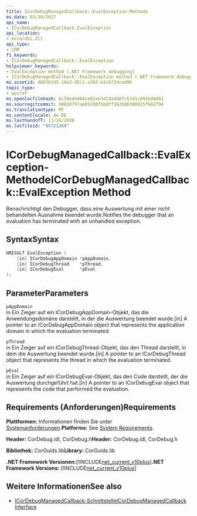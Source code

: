 ```yaml
---
title: ICorDebugManagedCallback::EvalException-Methode
ms.date: 03/30/2017
api_name:
- ICorDebugManagedCallback.EvalException
api_location:
- mscordbi.dll
api_type:
- COM
f1_keywords:
- ICorDebugManagedCallback::EvalException
helpviewer_keywords:
- EvalException method [.NET Framework debugging]
- ICorDebugManagedCallback::EvalException method [.NET Framework debugging]
ms.assetid: d6036345-18a3-45c1-a302-b1c6f2dced9b
topic_type:
- apiref
ms.openlocfilehash: 6c59ede004ce02ee3d14a448fc61d1c092bd0d61
ms.sourcegitcommit: d8020797a6657d0fbbdff362b80300815f682f94
ms.translationtype: MT
ms.contentlocale: de-DE
ms.lasthandoff: 11/24/2020
ms.locfileid: "95721269"
---
```

# <a name="icordebugmanagedcallbackevalexception-method"></a><span data-ttu-id="a61b9-102">ICorDebugManagedCallback::EvalException-Methode</span><span class="sxs-lookup"><span data-stu-id="a61b9-102">ICorDebugManagedCallback::EvalException Method</span></span>

<span data-ttu-id="a61b9-103">Benachrichtigt den Debugger, dass eine Auswertung mit einer nicht behandelten Ausnahme beendet wurde.</span><span class="sxs-lookup"><span data-stu-id="a61b9-103">Notifies the debugger that an evaluation has terminated with an unhandled exception.</span></span>  
  
## <a name="syntax"></a><span data-ttu-id="a61b9-104">Syntax</span><span class="sxs-lookup"><span data-stu-id="a61b9-104">Syntax</span></span>  
  
```cpp  
HRESULT EvalException (  
    [in] ICorDebugAppDomain *pAppDomain,  
    [in] ICorDebugThread    *pThread,  
    [in] ICorDebugEval      *pEval  
);  
```  
  
## <a name="parameters"></a><span data-ttu-id="a61b9-105">Parameter</span><span class="sxs-lookup"><span data-stu-id="a61b9-105">Parameters</span></span>  

 `pAppDomain`  
 <span data-ttu-id="a61b9-106">in Ein Zeiger auf ein ICorDebugAppDomain-Objekt, das die Anwendungsdomäne darstellt, in der die Auswertung beendet wurde.</span><span class="sxs-lookup"><span data-stu-id="a61b9-106">[in] A pointer to an ICorDebugAppDomain object that represents the application domain in which the evaluation terminated.</span></span>  
  
 `pThread`  
 <span data-ttu-id="a61b9-107">in Ein Zeiger auf ein ICorDebugThread-Objekt, das den Thread darstellt, in dem die Auswertung beendet wurde.</span><span class="sxs-lookup"><span data-stu-id="a61b9-107">[in] A pointer to an ICorDebugThread object that represents the thread in which the evaluation terminated.</span></span>  
  
 `pEval`  
 <span data-ttu-id="a61b9-108">in Ein Zeiger auf ein ICorDebugEval-Objekt, das den Code darstellt, der die Auswertung durchgeführt hat.</span><span class="sxs-lookup"><span data-stu-id="a61b9-108">[in] A pointer to an ICorDebugEval object that represents the code that performed the evaluation.</span></span>  
  
## <a name="requirements"></a><span data-ttu-id="a61b9-109">Requirements (Anforderungen)</span><span class="sxs-lookup"><span data-stu-id="a61b9-109">Requirements</span></span>  

 <span data-ttu-id="a61b9-110">**Plattformen:** Informationen finden Sie unter [Systemanforderungen](../../get-started/system-requirements.md).</span><span class="sxs-lookup"><span data-stu-id="a61b9-110">**Platforms:** See [System Requirements](../../get-started/system-requirements.md).</span></span>  
  
 <span data-ttu-id="a61b9-111">**Header:** CorDebug.idl, CorDebug.h</span><span class="sxs-lookup"><span data-stu-id="a61b9-111">**Header:** CorDebug.idl, CorDebug.h</span></span>  
  
 <span data-ttu-id="a61b9-112">**Bibliothek:** CorGuids.lib</span><span class="sxs-lookup"><span data-stu-id="a61b9-112">**Library:** CorGuids.lib</span></span>  
  
 <span data-ttu-id="a61b9-113">**.NET Framework Versionen:**[!INCLUDE[net_current_v10plus](../../../../includes/net-current-v10plus-md.md)]</span><span class="sxs-lookup"><span data-stu-id="a61b9-113">**.NET Framework Versions:** [!INCLUDE[net_current_v10plus](../../../../includes/net-current-v10plus-md.md)]</span></span>  
  
## <a name="see-also"></a><span data-ttu-id="a61b9-114">Weitere Informationen</span><span class="sxs-lookup"><span data-stu-id="a61b9-114">See also</span></span>

- [<span data-ttu-id="a61b9-115">ICorDebugManagedCallback-Schnittstelle</span><span class="sxs-lookup"><span data-stu-id="a61b9-115">ICorDebugManagedCallback Interface</span></span>](icordebugmanagedcallback-interface.md)
